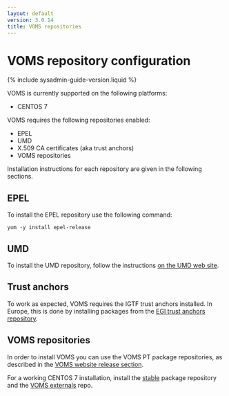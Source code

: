 ```yaml
---
layout: default
version: 3.0.14
title: VOMS repositories
---
```


# VOMS repository configuration

{% include sysadmin-guide-version.liquid %}

VOMS is currently supported on the following platforms:

- CENTOS 7

VOMS requires the following repositories enabled:

- EPEL 
- UMD 
- X.509 CA certificates (aka trust anchors)
- VOMS repositories

Installation instructions for each repository are given in the following
sections.

## EPEL

To install the EPEL repository use the following command:

```
yum -y install epel-release
```

## UMD 

To install the UMD repository, follow the instructions [on the UMD web
site][umd].

## Trust anchors

To work as expected, VOMS requires the IGTF trust anchors installed. In Europe,
this is done by installing packages from the [EGI trust anchors
repository][egi-trustanchors].

## VOMS repositories

In order to install VOMS you can use the VOMS PT package repositories, as
described in the [VOMS website release section][voms-releases].

For a working CENTOS 7 installation, install the
[stable](https://italiangrid.github.io/voms-repo/repofiles/rhel/voms-stable-el7.repo)
package repository and the [VOMS
externals](https://italiangrid.github.io/voms-repo/repofiles/rhel/voms-externals-el7.repo)
repo.


[voms-conf-ref]: {{site.baseurl}}/documentation/sysadmin-guide/{{page.version}}/configuration.html
[egi-trustanchors]: https://wiki.egi.eu/wiki/EGI_IGTF_Release
[umd]: https://repository.egi.eu/category/umd_releases/distribution/umd-4/
[voms-repositories]: https://italiangrid.github.io/voms-repo/
[voms-releases]: {{site.baseurl}}/releases.html
